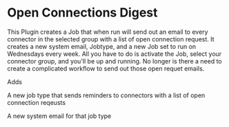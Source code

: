 # Open Connections Digest
This Plugin creates a Job that when run will send out an email to every connector in the selected group with a list of open connection request. It creates a new system email, Jobtype, and a new Job set to run on Wednesdays every week. All you have to do is activate the Job, select your connector group, and you'll be up and running. No longer is there a need to create a complicated workflow to send out those open requet emails.

Adds

A new job type that sends reminders to connectors with a list of open connection reqeusts

A new system email for that job type
